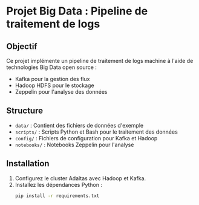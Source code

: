 # Projet Big Data : Pipeline de traitement de logs

## Objectif
Ce projet implémente un pipeline de traitement de logs machine à l'aide de technologies Big Data open source :
- Kafka pour la gestion des flux
- Hadoop HDFS pour le stockage
- Zeppelin pour l'analyse des données

## Structure
- `data/` : Contient des fichiers de données d'exemple
- `scripts/` : Scripts Python et Bash pour le traitement des données
- `config/` : Fichiers de configuration pour Kafka et Hadoop
- `notebooks/` : Notebooks Zeppelin pour l'analyse

## Installation
1. Configurez le cluster Adaltas avec Hadoop et Kafka.
2. Installez les dépendances Python :
   ```bash
   pip install -r requirements.txt
